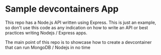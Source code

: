# Sample devcontainers App

This repo has a Node.js API written using Express. This is just an example, so don't use this code as any indication on how to write an API or best practices writing Nodejs / Express apps.

The main point of this repo is to showcase how to create a devcontainer that can run MongoDB / Nodejs in no time